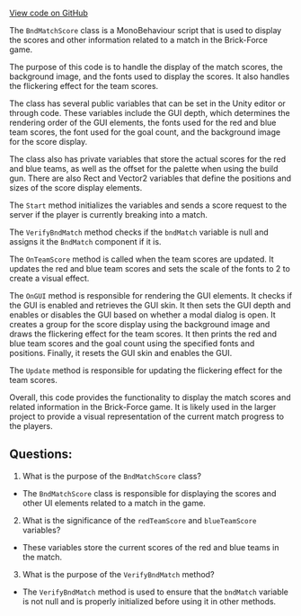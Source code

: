 [View code on GitHub](https://github.com/TieHaxJan/Brick-Force/Assembly-CSharp\BndMatchScore.cs)

The `BndMatchScore` class is a MonoBehaviour script that is used to display the scores and other information related to a match in the Brick-Force game. 

The purpose of this code is to handle the display of the match scores, the background image, and the fonts used to display the scores. It also handles the flickering effect for the team scores.

The class has several public variables that can be set in the Unity editor or through code. These variables include the GUI depth, which determines the rendering order of the GUI elements, the fonts used for the red and blue team scores, the font used for the goal count, and the background image for the score display.

The class also has private variables that store the actual scores for the red and blue teams, as well as the offset for the palette when using the build gun. There are also Rect and Vector2 variables that define the positions and sizes of the score display elements.

The `Start` method initializes the variables and sends a score request to the server if the player is currently breaking into a match.

The `VerifyBndMatch` method checks if the `bndMatch` variable is null and assigns it the `BndMatch` component if it is.

The `OnTeamScore` method is called when the team scores are updated. It updates the red and blue team scores and sets the scale of the fonts to 2 to create a visual effect.

The `OnGUI` method is responsible for rendering the GUI elements. It checks if the GUI is enabled and retrieves the GUI skin. It then sets the GUI depth and enables or disables the GUI based on whether a modal dialog is open. It creates a group for the score display using the background image and draws the flickering effect for the team scores. It then prints the red and blue team scores and the goal count using the specified fonts and positions. Finally, it resets the GUI skin and enables the GUI.

The `Update` method is responsible for updating the flickering effect for the team scores.

Overall, this code provides the functionality to display the match scores and related information in the Brick-Force game. It is likely used in the larger project to provide a visual representation of the current match progress to the players.
## Questions: 
 1. What is the purpose of the `BndMatchScore` class?
- The `BndMatchScore` class is responsible for displaying the scores and other UI elements related to a match in the game.

2. What is the significance of the `redTeamScore` and `blueTeamScore` variables?
- These variables store the current scores of the red and blue teams in the match.

3. What is the purpose of the `VerifyBndMatch` method?
- The `VerifyBndMatch` method is used to ensure that the `bndMatch` variable is not null and is properly initialized before using it in other methods.